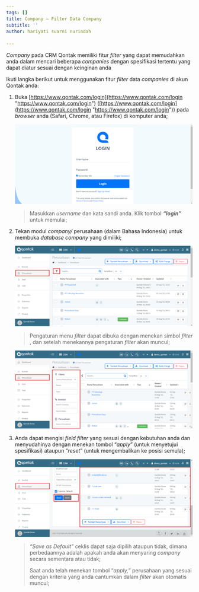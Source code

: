 ```yaml
---
tags: []
title: Company – Filter Data Company
subtitle: ''
author: hariyati suarni nurindah

---
```

_Company_ pada CRM Qontak memiliki fitur _filter_ yang dapat memudahkan anda dalam mencari beberapa _companies_ dengan spesifikasi tertentu yang dapat diatur sesuai dengan keinginan anda

Ikuti langka berikut untuk menggunakan fitur _filter_ data _companies_ di akun Qontak anda:

1. Buka [https://www.qontak.com/login](https://www.qontak.com/login "https://www.qontak.com/login") ([https://www.qontak.com/login](https://www.qontak.com/login "https://www.qontak.com/login")) pada _browser_ anda (Safari, Chrome, atau Firefox) di komputer anda;

   ![](/uploads/login.PNG)

   > Masukkan _username_ dan kata sandi anda. Klik tombol **_“login”_** untuk memulai;
2. Tekan modul _company/_ perusahaan (dalam Bahasa Indonesia) untuk membuka _database company_ yang dimiliki;

   ![](/uploads/filterperusahaan1.PNG)

   > Pengaturan menu _filter_ dapat dibuka dengan menekan simbol _filter_ , dan setelah menekannya pengaturan _filter_ akan muncul;

   ![](/uploads/filterperusahaan2.PNG)
3. Anda dapat mengisi _field filter_ yang sesuai dengan kebutuhan anda dan menyudahinya dengan menekan tombol “_apply_” (untuk menyetujui spesifikasi) ataupun “_reset_” (untuk mengembalikan ke posisi semula);

   ![](/uploads/filterperusahaan3.PNG)

   > _“Save as Default”_ ceklis dapat saja dipilih ataupun tidak, dimana perbedaannya adalah apakah anda akan menyaring _company_ secara sementara atau tidak;
   >
   > Saat anda telah menekan tombol “_apply,_” perusahaan yang sesuai dengan kriteria yang anda cantumkan dalam _filter_ akan otomatis muncul;